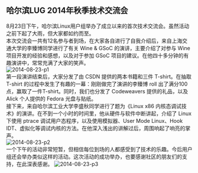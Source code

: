 ## 哈尔滨LUG 2014年秋季技术交流会
8月23日下午，哈尔滨Linux用户组举办了成立以来的首次技术交流会。虽然活动之前下起了大雨，但大家都如约而至。   
本次交流会一共有12名参与者到场，在大家各自进行了自我介绍后，来自上海交通大学的李臻博同学进行了有关 Wine & GSoC 的演讲，主要介绍了对参与 Wine 项目开发的经验和感想，以及对于参加 GSoC 项目的建议。在他四十多分钟的有趣演讲中，常常充满了大家的笑声。   
![2014-08-23-p1](http://hrblug.qiniudn.com/2014-08-23-4.jpg)  
第一段演讲结束后，大家分发了由 CSDN 提供的两本书籍和三件 T-shirt。在抽取 T-shirt 的过程中发生了有趣的一幕：刚刚做完了演讲的李臻博 roll 出了满分100点，赢取了一件T-shirt。同时，我们也分发了 Codeweavers 提供的礼品，以及 Alick 个人提供的 Fedora 光盘与贴纸。   
接下来，来自哈尔滨工业大学李盛秋同学进行了题为《Linux x86 内核态调试技术》的演讲。在不到一个小时的时间里，他从硬件与软件中断讲起，介绍了 Linux 下使用 ptrace 调试用户态程序，以及使用模拟器、User Mode Linux、Hook IDT、虚拟化等调试内核的方法。在他深入浅出的讲解过后，周围响起了响亮的掌声。  
![2014-08-23-p2](http://hrblug.qiniudn.com/2014-08-23-2.jpg)  
一个下午的活动非常短暂，但相信每位到场的人都感受到了技术的乐趣。今后用户组还会举办类似这样的活动。这次活动的成功举办，也要感谢社区的朋友们的支持，在此深表感谢。
![2014-08-23-p3](http://hrblug.qiniudn.com/2014-08-23-1.jpg)  
